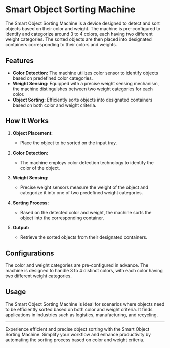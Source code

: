 # Smart Object Sorting Machine

The Smart Object Sorting Machine is a device designed to detect and sort objects based on their color and weight. The machine is pre-configured to identify and categorize around 3 to 4 colors, each having two different weight categories. The sorted objects are then placed into designated containers corresponding to their colors and weights.

## Features

- **Color Detection:** The machine utilizes color sensor to identify objects based on predefined color categories.
- **Weight Sensing:** Equipped with a precise weight sensing mechanism, the machine distinguishes between two weight categories for each color.
- **Object Sorting:** Efficiently sorts objects into designated containers based on both color and weight criteria.

## How It Works

1. **Object Placement:**
   - Place the object to be sorted on the input tray.

2. **Color Detection:**
   - The machine employs color detection technology to identify the color of the object.

3. **Weight Sensing:**
   - Precise weight sensors measure the weight of the object and categorize it into one of two predefined weight categories.

4. **Sorting Process:**
   - Based on the detected color and weight, the machine sorts the object into the corresponding container.

5. **Output:**
   - Retrieve the sorted objects from their designated containers.

## Configurations

The color and weight categories are pre-configured in advance. The machine is designed to handle 3 to 4 distinct colors, with each color having two different weight categories.

## Usage

The Smart Object Sorting Machine is ideal for scenarios where objects need to be efficiently sorted based on both color and weight criteria. It finds applications in industries such as logistics, manufacturing, and recycling.


---

Experience efficient and precise object sorting with the Smart Object Sorting Machine. Simplify your workflow and enhance productivity by automating the sorting process based on color and weight criteria.

